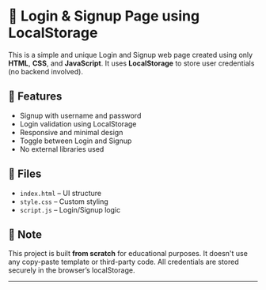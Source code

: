 # 🔐 Login & Signup Page using LocalStorage

This is a simple and unique Login and Signup web page created using only **HTML**, **CSS**, and **JavaScript**. It uses **LocalStorage** to store user credentials (no backend involved).

## 🚀 Features
- Signup with username and password
- Login validation using LocalStorage
- Responsive and minimal design
- Toggle between Login and Signup
- No external libraries used

## 📁 Files
- `index.html` – UI structure
- `style.css` – Custom styling
- `script.js` – Login/Signup logic

## 📌 Note
This project is built **from scratch** for educational purposes. It doesn't use any copy-paste template or third-party code. All credentials are stored securely in the browser’s localStorage.

---
